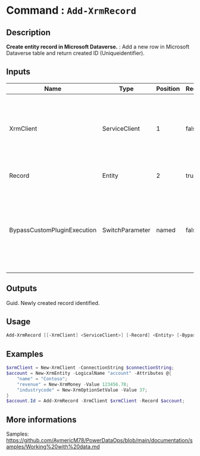 ﻿# Command : `Add-XrmRecord` 

## Description

**Create entity record in Microsoft Dataverse.** : Add a new row in Microsoft Dataverse table and return created ID (Uniqueidentifier).

## Inputs

Name|Type|Position|Required|Default|Description
----|----|--------|--------|-------|-----------
XrmClient|ServiceClient|1|false|$Global:XrmClient|Xrm connector initialized to target instance. Use latest one by default. (Dataverse ServiceClient)
Record|Entity|2|true||Record information to add. (Entity)
BypassCustomPluginExecution|SwitchParameter|named|false|False|Specify wether involved plugins should be triggered or not during this operation. (Default: False)

## Outputs
Guid. Newly created record identified.

## Usage

```Powershell 
Add-XrmRecord [[-XrmClient] <ServiceClient>] [-Record] <Entity> [-BypassCustomPluginExecution] [<CommonParameters>]
``` 

## Examples

```Powershell 
$xrmClient = New-XrmClient -ConnectionString $connectionString;
$account = New-XrmEntity -LogicalName "account" -Attributes @{
    "name" = "Contoso";
    "revenue" = New-XrmMoney -Value 123456.78;
    "industrycode" = New-XrmOptionSetValue -Value 37;
}
$account.Id = Add-XrmRecord -XrmClient $xrmClient -Record $account;
``` 

## More informations

Samples: https://github.com/AymericM78/PowerDataOps/blob/main/documentation/samples/Working%20with%20data.md



